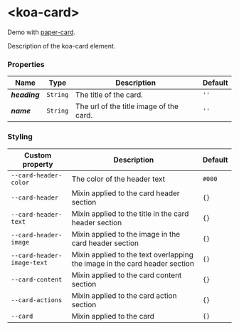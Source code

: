 # &lt;koa-card&gt;

Demo with [paper-card](https://elements.polymer-project.org/elements/paper-card?view=demo).

Description of the koa-card element.

### Properties

Name | Type | Description | Default
-----|------|-------------|--------
***heading*** | `String` | The title of the card. | `''`
***name*** | `String` | The url of the title image of the card. | `''`

### Styling

Custom property | Description | Default
----------------|-------------|--------
`--card-header-color` | The color of the header text | `#000`
`--card-header` | Mixin applied to the card header section | `{}`
`--card-header-text` | Mixin applied to the title in the card header section | `{}`
`--card-header-image` | Mixin applied to the image in the card header section | `{}`
`--card-header-image-text` | Mixin applied to the text overlapping the image in the card header section | `{}`
`--card-content` | Mixin applied to the card content section| `{}`
`--card-actions` | Mixin applied to the card action section | `{}`
`--card` | Mixin applied to the card | `{}`
